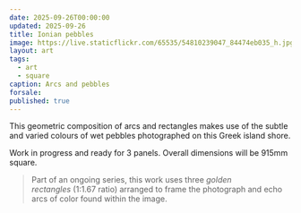 ```yaml
---
date: 2025-09-26T00:00:00
updated: 2025-09-26
title: Ionian pebbles
image: https://live.staticflickr.com/65535/54810239047_84474eb035_h.jpg
layout: art
tags:
  - art
  - square
caption: Arcs and pebbles
forsale:
published: true
---
```

This geometric composition of arcs and rectangles makes use of the subtle and varied colours of wet pebbles photographed on this Greek island shore.

Work in progress and ready for 3 panels. Overall dimensions will be 915mm square.

>  Part of an ongoing series, this work uses three _golden rectangles_ (1:1.67 ratio) arranged to frame the photograph and echo arcs of color found within the image.